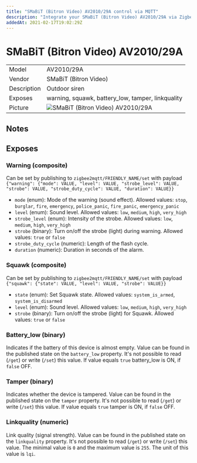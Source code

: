 ```yaml
---
title: "SMaBiT (Bitron Video) AV2010/29A control via MQTT"
description: "Integrate your SMaBiT (Bitron Video) AV2010/29A via Zigbee2MQTT with whatever smart home infrastructure you are using without the vendors bridge or gateway."
addedAt: 2021-02-17T19:02:29Z
---
```


<!-- !!!! -->
<!-- ATTENTION: This file is auto-generated through docgen! -->
<!-- You can only edit the "## Notes"-Section. -->
<!-- !!!! -->

# SMaBiT (Bitron Video) AV2010/29A

|     |     |
|-----|-----|
| Model | AV2010/29A  |
| Vendor  | SMaBiT (Bitron Video)  |
| Description | Outdoor siren |
| Exposes | warning, squawk, battery_low, tamper, linkquality |
| Picture | ![SMaBiT (Bitron Video) AV2010/29A](https://psi-4ward.github.io/zigbee2mqtt.io/images/devices/AV2010-29A.jpg) |


## Notes



## Exposes

### Warning (composite)
Can be set by publishing to `zigbee2mqtt/FRIENDLY_NAME/set` with payload `{"warning": {"mode": VALUE, "level": VALUE, "strobe_level": VALUE, "strobe": VALUE, "strobe_duty_cycle": VALUE, "duration": VALUE}}`
- `mode` (enum): Mode of the warning (sound effect). Allowed values: `stop`, `burglar`, `fire`, `emergency`, `police_panic`, `fire_panic`, `emergency_panic`
- `level` (enum): Sound level. Allowed values: `low`, `medium`, `high`, `very_high`
- `strobe_level` (enum): Intensity of the strobe. Allowed values: `low`, `medium`, `high`, `very_high`
- `strobe` (binary): Turn on/off the strobe (light) during warning. Allowed values: `true` or `false`
- `strobe_duty_cycle` (numeric): Length of the flash cycle. 
- `duration` (numeric): Duration in seconds of the alarm. 

### Squawk (composite)
Can be set by publishing to `zigbee2mqtt/FRIENDLY_NAME/set` with payload `{"squawk": {"state": VALUE, "level": VALUE, "strobe": VALUE}}`
- `state` (enum): Set Squawk state. Allowed values: `system_is_armed`, `system_is_disarmed`
- `level` (enum): Sound level. Allowed values: `low`, `medium`, `high`, `very_high`
- `strobe` (binary): Turn on/off the strobe (light) for Squawk. Allowed values: `true` or `false`

### Battery_low (binary)
Indicates if the battery of this device is almost empty.
Value can be found in the published state on the `battery_low` property.
It's not possible to read (`/get`) or write (`/set`) this value.
If value equals `true` battery_low is ON, if `false` OFF.

### Tamper (binary)
Indicates whether the device is tampered.
Value can be found in the published state on the `tamper` property.
It's not possible to read (`/get`) or write (`/set`) this value.
If value equals `true` tamper is ON, if `false` OFF.

### Linkquality (numeric)
Link quality (signal strength).
Value can be found in the published state on the `linkquality` property.
It's not possible to read (`/get`) or write (`/set`) this value.
The minimal value is `0` and the maximum value is `255`.
The unit of this value is `lqi`.

